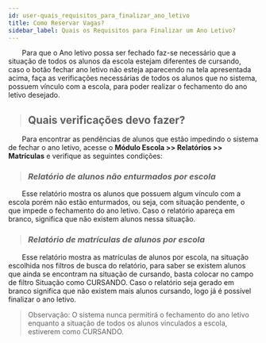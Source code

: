 ```yaml
---
id: user-quais_requisitos_para_finalizar_ano_letivo
title: Como Reservar Vagas?
sidebar_label: Quais os Requisitos para Finalizar um Ano Letivo?
---
```


<div id="main-content-access">

&nbsp;&nbsp;&nbsp;&nbsp;&nbsp;&nbsp;&nbsp;Para que o Ano letivo possa ser fechado faz-se necessário que a situação de todos os alunos da escola estejam diferentes de cursando, caso o botão fechar ano letivo não esteja aparecendo na tela apresentada acima, faça as verificações necessárias de todos os alunos que no sistema, possuem vínculo com a escola, para poder realizar o fechamento do ano letivo desejado.

</div>

>## Quais verificações devo fazer?

&nbsp;&nbsp;&nbsp;&nbsp;&nbsp;&nbsp;&nbsp;Para encontrar as pendências de alunos que estão impedindo o sistema de fechar o ano letivo, acesse o **Módulo Escola >> Relatórios >> Matrículas** e verifique as seguintes condições:

>### *Relatório de alunos não enturmados por escola*

&nbsp;&nbsp;&nbsp;&nbsp;&nbsp;&nbsp;&nbsp;Esse relatório mostra os alunos que possuem algum vínculo com a escola porém não estão enturmados, ou seja, com situação pendente, o que impede o fechamento do ano letivo. Caso o relatório apareça em branco, significa que não existem alunos nessa situação.

>### *Relatório de matrículas de alunos por escola*

&nbsp;&nbsp;&nbsp;&nbsp;&nbsp;&nbsp;&nbsp;Esse relatório mostra as matrículas de alunos por escola, na situação escolhida nos filtros de busca do relatório, para saber se existem alunos que ainda se encontram na situação de cursando, basta colocar no campo de filtro Situação como CURSANDO. Caso o relatório seja gerado em branco significa que não existem mais alunos cursando, logo já é possível finalizar o ano letivo.

> <p class="bold small italic">Observação: O sistema nunca permitirá o fechamento do ano letivo enquanto a situação de todos os alunos vinculados a escola, estiverem como CURSANDO.</p>
